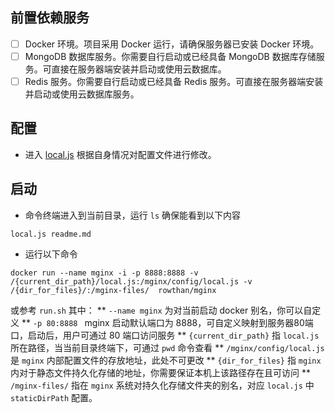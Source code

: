 ## 前置依赖服务
- [ ] Docker 环境。项目采用 Docker 运行，请确保服务器已安装 Docker 环境。
- [ ] MongoDB 数据库服务。你需要自行启动或已经具备 MongoDB 数据库存储服务。可直接在服务器端安装并启动或使用云数据库。
- [ ] Redis 服务。你需要自行启动或已经具备 Redis 服务。可直接在服务器端安装并启动或使用云数据库服务。

## 配置
* 进入 [local.js](./local.js) 根据自身情况对配置文件进行修改。

## 启动
* 命令终端进入到当前目录，运行 `ls` 确保能看到以下内容
```
local.js readme.md
```

* 运行以下命令
```
docker run --name mginx -i -p 8888:8888 -v /{current_dir_path}/local.js:/mginx/config/local.js -v /{dir_for_files}/:/mginx-files/  rowthan/mginx
```
或参考 `run.sh`
其中：
** `--name mginx` 为对当前启动 docker 别名，你可以自定义
** `-p 80:8888 ` mginx 启动默认端口为 8888，可自定义映射到服务器80端口，启动后，用户可通过 80 端口访问服务
** `{current_dir_path}` 指 `local.js` 所在路径，当当前目录终端下，可通过 `pwd` 命令查看
** `/mginx/config/local.js` 是 `mginx` 内部配置文件的存放地址，此处不可更改
** `{dir_for_files}` 指 `mginx` 内对于静态文件持久化存储的地址，你需要保证本机上该路径存在且可访问
** `/mginx-files/` 指在 `mginx` 系统对持久化存储文件夹的别名，对应 `local.js` 中 `staticDirPath` 配置。 